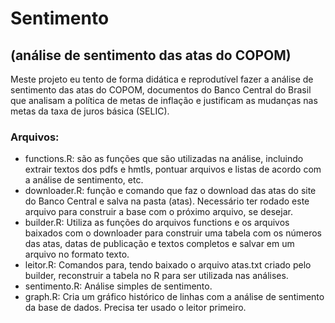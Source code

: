 # Sentimento
## (análise de sentimento das atas do COPOM)

Meste projeto eu tento de forma didática e reprodutível fazer a análise de sentimento das atas do COPOM, documentos do Banco Central do Brasil que analisam a política de metas de inflação e justificam as mudanças nas metas da taxa de juros básica (SELIC).

### Arquivos:
* functions.R: são as funções que são utilizadas na análise, incluindo extrair textos dos pdfs e hmtls, pontuar arquivos e listas de acordo com a análise de sentimento, etc.
* downloader.R: função e comando que faz o download das atas do site do Banco Central e salva na pasta (atas). Necessário ter rodado este arquivo para construir a base com o próximo arquivo, se desejar.
* builder.R: Utiliza as funções do arquivos functions e os arquivos baixados com o downloader para construir uma tabela com os números das atas, datas de publicação e textos completos e salvar em um arquivo no formato texto.
* leitor.R: Comandos para, tendo baixado o arquivo atas.txt criado pelo builder, reconstruir a tabela no R para ser utilizada nas análises.
* sentimento.R: Análise simples de sentimento.
* graph.R: Cria um gráfico histórico de linhas com a análise de sentimento da base de dados. Precisa ter usado o leitor primeiro.